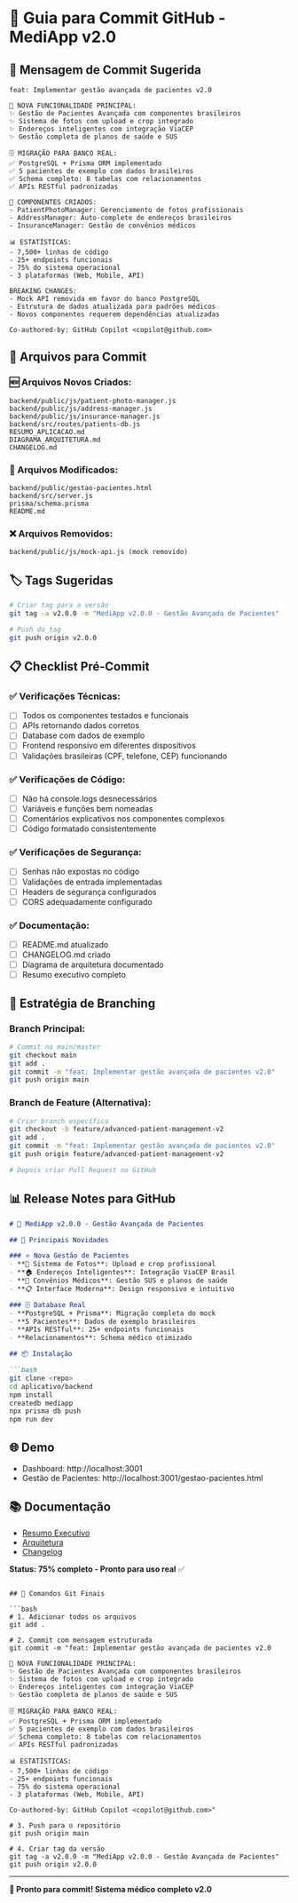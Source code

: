 # 🚀 Guia para Commit GitHub - MediApp v2.0

## 📝 Mensagem de Commit Sugerida

```
feat: Implementar gestão avançada de pacientes v2.0

🎯 NOVA FUNCIONALIDADE PRINCIPAL:
✨ Gestão de Pacientes Avançada com componentes brasileiros
✨ Sistema de fotos com upload e crop integrado
✨ Endereços inteligentes com integração ViaCEP
✨ Gestão completa de planos de saúde e SUS

🗄️ MIGRAÇÃO PARA BANCO REAL:
✅ PostgreSQL + Prisma ORM implementado
✅ 5 pacientes de exemplo com dados brasileiros
✅ Schema completo: 8 tabelas com relacionamentos
✅ APIs RESTful padronizadas

🔧 COMPONENTES CRIADOS:
- PatientPhotoManager: Gerenciamento de fotos profissionais
- AddressManager: Auto-complete de endereços brasileiros  
- InsuranceManager: Gestão de convênios médicos

📊 ESTATÍSTICAS:
- 7,500+ linhas de código
- 25+ endpoints funcionais
- 75% do sistema operacional
- 3 plataformas (Web, Mobile, API)

BREAKING CHANGES:
- Mock API removida em favor do banco PostgreSQL
- Estrutura de dados atualizada para padrões médicos
- Novos componentes requerem dependências atualizadas

Co-authored-by: GitHub Copilot <copilot@github.com>
```

## 📁 Arquivos para Commit

### **🆕 Arquivos Novos Criados:**
```
backend/public/js/patient-photo-manager.js
backend/public/js/address-manager.js  
backend/public/js/insurance-manager.js
backend/src/routes/patients-db.js
RESUMO_APLICACAO.md
DIAGRAMA_ARQUITETURA.md
CHANGELOG.md
```

### **🔄 Arquivos Modificados:**
```
backend/public/gestao-pacientes.html
backend/src/server.js
prisma/schema.prisma
README.md
```

### **❌ Arquivos Removidos:**
```
backend/public/js/mock-api.js (mock removido)
```

## 🏷️ Tags Sugeridas

```bash
# Criar tag para a versão
git tag -a v2.0.0 -m "MediApp v2.0.0 - Gestão Avançada de Pacientes"

# Push da tag
git push origin v2.0.0
```

## 📋 Checklist Pré-Commit

### **✅ Verificações Técnicas:**
- [ ] Todos os componentes testados e funcionais
- [ ] APIs retornando dados corretos
- [ ] Database com dados de exemplo
- [ ] Frontend responsivo em diferentes dispositivos
- [ ] Validações brasileiras (CPF, telefone, CEP) funcionando

### **✅ Verificações de Código:**
- [ ] Não há console.logs desnecessários
- [ ] Variáveis e funções bem nomeadas
- [ ] Comentários explicativos nos componentes complexos
- [ ] Código formatado consistentemente

### **✅ Verificações de Segurança:**
- [ ] Senhas não expostas no código
- [ ] Validações de entrada implementadas
- [ ] Headers de segurança configurados
- [ ] CORS adequadamente configurado

### **✅ Documentação:**
- [ ] README.md atualizado
- [ ] CHANGELOG.md criado
- [ ] Diagrama de arquitetura documentado
- [ ] Resumo executivo completo

## 🌿 Estratégia de Branching

### **Branch Principal:**
```bash
# Commit na main/master
git checkout main
git add .
git commit -m "feat: Implementar gestão avançada de pacientes v2.0"
git push origin main
```

### **Branch de Feature (Alternativa):**
```bash
# Criar branch específica
git checkout -b feature/advanced-patient-management-v2
git add .
git commit -m "feat: Implementar gestão avançada de pacientes v2.0"
git push origin feature/advanced-patient-management-v2

# Depois criar Pull Request no GitHub
```

## 📊 Release Notes para GitHub

```markdown
# 🏥 MediApp v2.0.0 - Gestão Avançada de Pacientes

## 🎯 Principais Novidades

### ⭐ Nova Gestão de Pacientes
- **📸 Sistema de Fotos**: Upload e crop profissional
- **🏠 Endereços Inteligentes**: Integração ViaCEP Brasil
- **🏥 Convênios Médicos**: Gestão SUS e planos de saúde
- **📋 Interface Moderna**: Design responsivo e intuitivo

### 🗄️ Database Real
- **PostgreSQL + Prisma**: Migração completa do mock
- **5 Pacientes**: Dados de exemplo brasileiros
- **APIs RESTful**: 25+ endpoints funcionais
- **Relacionamentos**: Schema médico otimizado

## 📦 Instalação

```bash
git clone <repo>
cd aplicativo/backend
npm install
createdb mediapp
npx prisma db push
npm run dev
```

## 🌐 Demo
- Dashboard: http://localhost:3001
- Gestão de Pacientes: http://localhost:3001/gestao-pacientes.html

## 📚 Documentação
- [Resumo Executivo](RESUMO_APLICACAO.md)
- [Arquitetura](DIAGRAMA_ARQUITETURA.md)
- [Changelog](CHANGELOG.md)

**Status: 75% completo - Pronto para uso real** ✅
```

## 🎯 Comandos Git Finais

```bash
# 1. Adicionar todos os arquivos
git add .

# 2. Commit com mensagem estruturada
git commit -m "feat: Implementar gestão avançada de pacientes v2.0

🎯 NOVA FUNCIONALIDADE PRINCIPAL:
✨ Gestão de Pacientes Avançada com componentes brasileiros
✨ Sistema de fotos com upload e crop integrado
✨ Endereços inteligentes com integração ViaCEP
✨ Gestão completa de planos de saúde e SUS

🗄️ MIGRAÇÃO PARA BANCO REAL:
✅ PostgreSQL + Prisma ORM implementado
✅ 5 pacientes de exemplo com dados brasileiros
✅ Schema completo: 8 tabelas com relacionamentos
✅ APIs RESTful padronizadas

📊 ESTATÍSTICAS:
- 7,500+ linhas de código
- 25+ endpoints funcionais  
- 75% do sistema operacional
- 3 plataformas (Web, Mobile, API)

Co-authored-by: GitHub Copilot <copilot@github.com>"

# 3. Push para o repositório
git push origin main

# 4. Criar tag da versão
git tag -a v2.0.0 -m "MediApp v2.0.0 - Gestão Avançada de Pacientes"
git push origin v2.0.0
```

---

**🚀 Pronto para commit! Sistema médico completo v2.0**